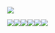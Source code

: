 ![](C:\Users\SFC\Desktop\FirstPlay\Screenshot_1.png)

![](C:\Users\SFC\Desktop\FirstPlay\Screenshot_2.png)![](C:\Users\SFC\Desktop\FirstPlay\Screenshot_3.png)![](C:\Users\SFC\Desktop\FirstPlay\Screenshot_4.png)![](C:\Users\SFC\Desktop\FirstPlay\Screenshot_5.png)![](C:\Users\SFC\Desktop\FirstPlay\Screenshot_6.png)![](C:\Users\SFC\Desktop\FirstPlay\Screenshot_7.png)
